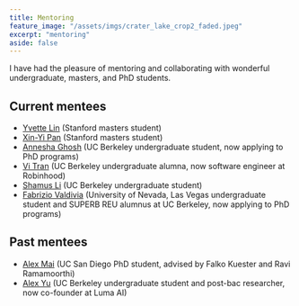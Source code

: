 ```yaml
---
title: Mentoring
feature_image: "/assets/imgs/crater_lake_crop2_faded.jpeg"
excerpt: "mentoring"
aside: false
---
```


I have had the pleasure of mentoring and collaborating with wonderful undergraduate, masters, and PhD students.

## Current mentees

- [Yvette Lin](https://www.linkedin.com/in/yvette-lin/) (Stanford masters student)
- [Xin-Yi Pan](https://www.linkedin.com/in/xin-yi-pan/) (Stanford masters student)
- [Annesha Ghosh](https://www.linkedin.com/in/annesha-ghosh/) (UC Berkeley undergraduate student, now applying to PhD programs)
- [Vi Tran](https://www.linkedin.com/in/vi-tran-125230167/) (UC Berkeley undergraduate alumna, now software engineer at Robinhood)
- [Shamus Li](https://www.linkedin.com/in/shamus-li/) (UC Berkeley undergraduate student)
- [Fabrizio Valdivia](https://www.linkedin.com/in/fabrizio-valdivia/) (University of Nevada, Las Vegas undergraduate student and SUPERB REU alumnus at UC Berkeley, now applying to PhD programs)


## Past mentees

- [Alex Mai](https://half-potato.gitlab.io/) (UC San Diego PhD student, advised by Falko Kuester and Ravi Ramamoorthi)
- [Alex Yu](https://alexyu.net/) (UC Berkeley undergraduate student and post-bac researcher, now co-founder at Luma AI)
